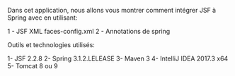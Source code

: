 Dans cet application, nous allons vous montrer comment intégrer JSF à Spring avec en utilisant:

1 - JSF XML faces-config.xml
2 - Annotations de spring

Outils et technologies utilisés:

1- JSF 2.2.8
2- Spring 3.1.2.LELEASE
3- Maven 3
4- IntelliJ IDEA 2017.3 x64
5- Tomcat 8 ou 9
 


